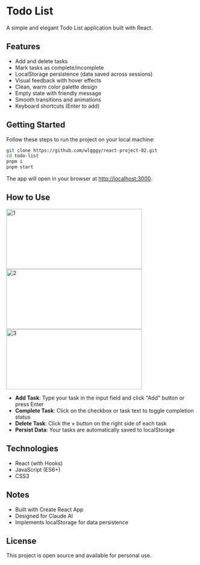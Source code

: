 # Todo List

A simple and elegant Todo List application built with React.

## Features

- Add and delete tasks
- Mark tasks as complete/incomplete
- LocalStorage persistence (data saved across sessions)
- Visual feedback with hover effects
- Clean, warm color palette design
- Empty state with friendly message
- Smooth transitions and animations
- Keyboard shortcuts (Enter to add)

## Getting Started

Follow these steps to run the project on your local machine:

```bash
git clone https://github.com/wlgggy/react-project-02.git
cd todo-list
pnpm i
pnpm start
```

The app will open in your browser at [http://localhost:3000](http://localhost:3000).


## How to Use

<img width="360" height="160" alt="1" src="https://github.com/user-attachments/assets/938b6be5-b82d-4b87-ada1-e4f3bbefe0dc" />
<img width="360" height="160" alt="2" src="https://github.com/user-attachments/assets/79832261-cecc-44ae-b107-f39f1c3f639d" />
<img width="360" height="160" alt="3" src="https://github.com/user-attachments/assets/1a463e34-8255-4fb1-93ee-1887b4e505be" />

- **Add Task**: Type your task in the input field and click "Add" button or press Enter
- **Complete Task**: Click on the checkbox or task text to toggle completion status
- **Delete Task**: Click the × button on the right side of each task
- **Persist Data**: Your tasks are automatically saved to localStorage

## Technologies

- React (with Hooks)
- JavaScript (ES6+)
- CSS3

## Notes

- Built with Create React App
- Designed for Claude AI
- Implements localStorage for data persistence

## License

This project is open source and available for personal use.
